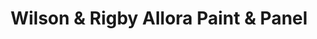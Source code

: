 ---
title: "Wilson & Rigby Allora Paint & Panel"
url: /allora/wilson-and-rigby-allora-paint-and-panel/
shop: car repair
---